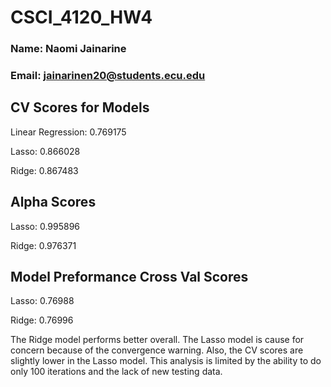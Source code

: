 # CSCI_4120_HW4

### Name: Naomi Jainarine
### Email: jainarinen20@students.ecu.edu

## CV Scores for Models
Linear Regression: 0.769175

Lasso: 0.866028

Ridge: 0.867483

## Alpha Scores
Lasso: 0.995896

Ridge: 0.976371

## Model Preformance Cross Val Scores
Lasso: 0.76988

Ridge: 0.76996


The Ridge model performs better overall. The Lasso model is cause for concern because of the convergence warning. Also, the CV scores are slightly lower in the Lasso model. This analysis is limited by the ability to do only 100 iterations and the lack of new testing data.
